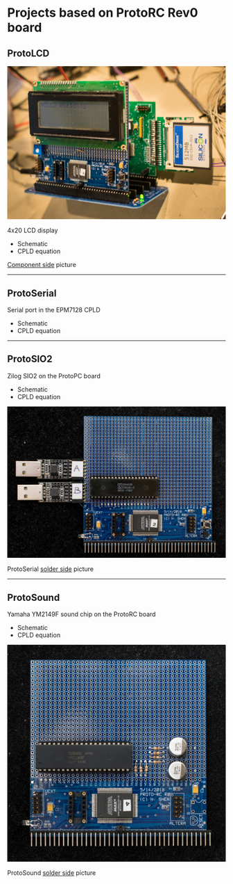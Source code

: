# Projects based on ProtoRC Rev0 board
## ProtoLCD
![](DSC_36570528.jpg)

4x20 LCD display
* Schematic
* CPLD equation

[Component side](DSC_36590528.jpg) picture
***
## ProtoSerial
Serial port in the EPM7128 CPLD
* Schematic
* CPLD equation
***
## ProtoSIO2
Zilog SIO2 on the ProtoPC board
* Schematic
* CPLD equation

![](DSC_36620601.jpg)

ProtoSerial [solder side](DSC_36640601.jpg) picture
***
## ProtoSound
Yamaha YM2149F sound chip on the ProtoRC board
* Schematic
* CPLD equation

![](DSC_39640925.jpg)

ProtoSound [solder side](DSC_39650925.jpg) picture
